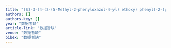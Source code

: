 ```yaml
---
title: "(S)-3-(4-(2-(5-Methyl-2-phenyloxazol-4-yl) ethoxy) phenyl)-2-(piperazin-1-yl) propanoic acid compounds: Synthesis and biological evaluation of dual PPARα/γ agonists"
authors: []
authors-key: []
year: "数据暂缺"
article-link: "数据暂缺"
venue: "数据暂缺"
bibex: "数据暂缺"
---
```

